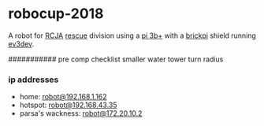# robocup-2018
A robot for [RCJA](http://www.robocupjunior.org.au/) [rescue](http://www.robocupjunior.org.au/rescue) division using a [pi 3b+](https://www.raspberrypi.org/) with a [brickpi](https://www.dexterindustries.com/brickpi/) shield running [ev3dev](www.ev3dev.org).

########### pre comp checklist
smaller water tower turn radius

### ip addresses
- home: robot@192.168.1.162
- hotspot: robot@192.168.43.35
- parsa's wackness: robot@172.20.10.2
